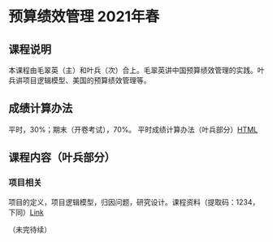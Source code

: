 # 预算绩效管理 2021年春

## 课程说明
本课程由毛翠英（主）和叶兵（次）合上。毛翠英讲中国预算绩效管理的实践。叶兵讲项目逻辑模型、美国的预算绩效管理等。

## 成绩计算办法
平时，30%；期末（开卷考试），70%。
平时成绩计算办法（叶兵部分）[HTML](https://github.com/bingyenufe/perf_budget_2021/blob/main/grading.md)

## 课程内容（叶兵部分）
### 项目相关
项目的定义，项目逻辑模型，归因问题，研究设计。课程资料（提取码：1234，下同）[Link](https://pan.baidu.com/s/1dMqdOLfE11ltMcQTjBc2Ug)

（未完待续）
